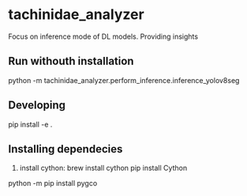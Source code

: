 # tachinidae_analyzer
Focus on inference mode of DL models. Providing insights

## Run withouth installation

python -m tachinidae_analyzer.perform_inference.inference_yolov8seg

## Developing

pip install -e .

## Installing dependecies

1. install cython: 
brew install cython
pip install Cython

python -m pip install pygco